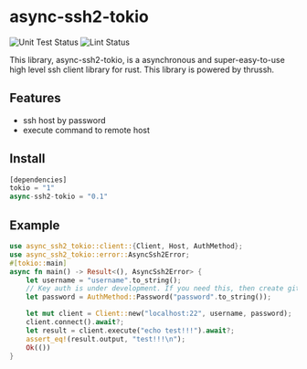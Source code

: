 # async-ssh2-tokio
![Unit Test Status](https://github.com/Miyoshi-Ryota/async-ssh2-tokio/actions/workflows/ci.yml/badge.svg)
![Lint Status](https://github.com/Miyoshi-Ryota/async-ssh2-tokio/actions/workflows/super_lint.yml/badge.svg)

This library, async-ssh2-tokio, is a asynchronous and super-easy-to-use high level ssh client library for rust.
This library is powered by thrussh.

## Features
* ssh host by password
* execute command to remote host

## Install
```rust
[dependencies]
tokio = "1"
async-ssh2-tokio = "0.1"
```
## Example
```rust
use async_ssh2_tokio::client::{Client, Host, AuthMethod};
use async_ssh2_tokio::error::AsyncSsh2Error;
#[tokio::main]
async fn main() -> Result<(), AsyncSsh2Error> {
    let username = "username".to_string();
    // Key auth is under development. If you need this, then create github issue or contribute this.
    let password = AuthMethod::Password("password".to_string());

    let mut client = Client::new("localhost:22", username, password);
    client.connect().await?;
    let result = client.execute("echo test!!!").await?;
    assert_eq!(result.output, "test!!!\n");
    Ok(())
}
```
